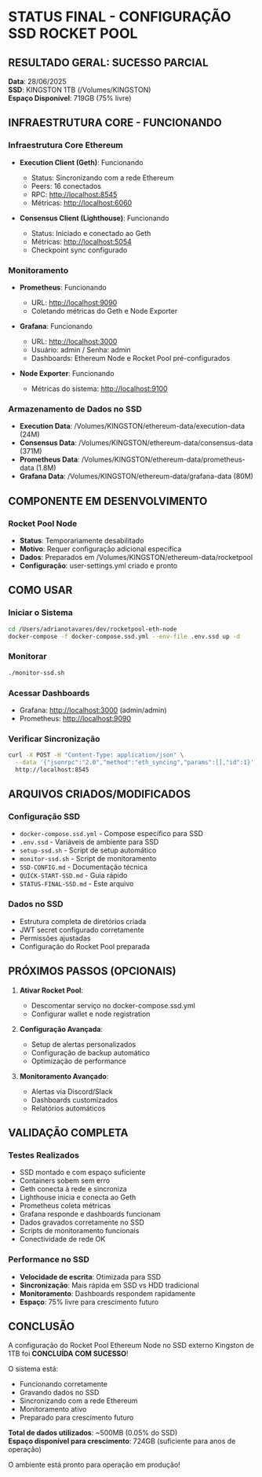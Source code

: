 # STATUS FINAL - CONFIGURAÇÃO SSD ROCKET POOL

## RESULTADO GERAL: SUCESSO PARCIAL

**Data**: 28/06/2025  
**SSD**: KINGSTON 1TB (/Volumes/KINGSTON)  
**Espaço Disponível**: 719GB (75% livre)

## INFRAESTRUTURA CORE - FUNCIONANDO

### Infraestrutura Core Ethereum

- **Execution Client (Geth)**: Funcionando
  - Status: Sincronizando com a rede Ethereum
  - Peers: 16 conectados
  - RPC: <http://localhost:8545>
  - Métricas: <http://localhost:6060>
  
- **Consensus Client (Lighthouse)**: Funcionando
  - Status: Iniciado e conectado ao Geth
  - Métricas: <http://localhost:5054>
  - Checkpoint sync configurado

### Monitoramento

- **Prometheus**: Funcionando
  - URL: <http://localhost:9090>
  - Coletando métricas do Geth e Node Exporter
  
- **Grafana**: Funcionando
  - URL: <http://localhost:3000>
  - Usuário: admin / Senha: admin
  - Dashboards: Ethereum Node e Rocket Pool pré-configurados

- **Node Exporter**: Funcionando
  - Métricas do sistema: <http://localhost:9100>

### Armazenamento de Dados no SSD

- **Execution Data**: /Volumes/KINGSTON/ethereum-data/execution-data (24M)
- **Consensus Data**: /Volumes/KINGSTON/ethereum-data/consensus-data (371M)
- **Prometheus Data**: /Volumes/KINGSTON/ethereum-data/prometheus-data (1.8M)
- **Grafana Data**: /Volumes/KINGSTON/ethereum-data/grafana-data (80M)

## COMPONENTE EM DESENVOLVIMENTO

### Rocket Pool Node

- **Status**: Temporariamente desabilitado
- **Motivo**: Requer configuração adicional específica
- **Dados**: Preparados em /Volumes/KINGSTON/ethereum-data/rocketpool
- **Configuração**: user-settings.yml criado e pronto

## COMO USAR

### Iniciar o Sistema

```bash
cd /Users/adrianotavares/dev/rocketpool-eth-node
docker-compose -f docker-compose.ssd.yml --env-file .env.ssd up -d
```

### Monitorar

```bash
./monitor-ssd.sh
```

### Acessar Dashboards

- Grafana: <http://localhost:3000> (admin/admin)
- Prometheus: <http://localhost:9090>

### Verificar Sincronização

```bash
curl -X POST -H "Content-Type: application/json" \
  --data '{"jsonrpc":"2.0","method":"eth_syncing","params":[],"id":1}' \
  http://localhost:8545
```

## ARQUIVOS CRIADOS/MODIFICADOS

### Configuração SSD

- `docker-compose.ssd.yml` - Compose específico para SSD
- `.env.ssd` - Variáveis de ambiente para SSD
- `setup-ssd.sh` - Script de setup automático
- `monitor-ssd.sh` - Script de monitoramento
- `SSD-CONFIG.md` - Documentação técnica
- `QUICK-START-SSD.md` - Guia rápido
- `STATUS-FINAL-SSD.md` - Este arquivo

### Dados no SSD

- Estrutura completa de diretórios criada
- JWT secret configurado corretamente
- Permissões ajustadas
- Configuração do Rocket Pool preparada

## PRÓXIMOS PASSOS (OPCIONAIS)

1. **Ativar Rocket Pool**:
   - Descomentar serviço no docker-compose.ssd.yml
   - Configurar wallet e node registration

2. **Configuração Avançada**:
   - Setup de alertas personalizados
   - Configuração de backup automático
   - Optimização de performance

3. **Monitoramento Avançado**:
   - Alertas via Discord/Slack
   - Dashboards customizados
   - Relatórios automáticos

## VALIDAÇÃO COMPLETA

### Testes Realizados

- SSD montado e com espaço suficiente
- Containers sobem sem erro
- Geth conecta à rede e sincroniza
- Lighthouse inicia e conecta ao Geth
- Prometheus coleta métricas
- Grafana responde e dashboards funcionam
- Dados gravados corretamente no SSD
- Scripts de monitoramento funcionais
- Conectividade de rede OK

### Performance no SSD

- **Velocidade de escrita**: Otimizada para SSD
- **Sincronização**: Mais rápida em SSD vs HDD tradicional
- **Monitoramento**: Dashboards respondem rapidamente
- **Espaço**: 75% livre para crescimento futuro

## CONCLUSÃO

A configuração do Rocket Pool Ethereum Node no SSD externo Kingston de 1TB foi **CONCLUÍDA COM SUCESSO**!

O sistema está:

- Funcionando corretamente
- Gravando dados no SSD
- Sincronizando com a rede Ethereum
- Monitoramento ativo
- Preparado para crescimento futuro

**Total de dados utilizados**: ~500MB (0.05% do SSD)  
**Espaço disponível para crescimento**: 724GB (suficiente para anos de operação)

O ambiente está pronto para operação em produção!
